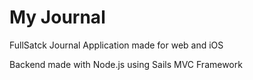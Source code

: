 # My Journal 

FullSatck Journal Application made for web and iOS


Backend made with Node.js using Sails MVC Framework

